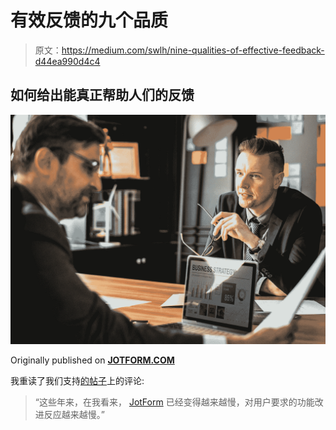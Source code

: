 # 有效反馈的九个品质

> 原文：<https://medium.com/swlh/nine-qualities-of-effective-feedback-d44ea990d4c4>

## 如何给出能真正帮助人们的反馈

![](img/022cccf5b1f35ae58308fc133aa54862.png)

Originally published on [**JOTFORM.COM**](http://jotform.com)

我重读了我们支持[的帖子](https://www.jotform.com/answers/1359481-Responding-to-functionality-requests#1)上的评论:

> “这些年来，在我看来， [JotForm](https://www.jotform.com/) 已经变得越来越慢，对用户要求的功能改进反应越来越慢。”